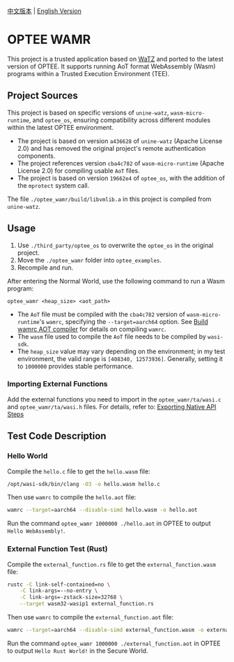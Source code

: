 [中文版本](README_zh.md) | [English Version](README.md)

# OPTEE WAMR

This project is a trusted application based on [WaTZ](https://github.com/JamesMenetrey/unine-watz/tree/main?tab=readme-ov-file) and ported to the latest version of OPTEE. It supports running AoT format WebAssembly (Wasm) programs within a Trusted Execution Environment (TEE).

## Project Sources

This project is based on specific versions of `unine-watz`, `wasm-micro-runtime`, and `optee_os`, ensuring compatibility across different modules within the latest OPTEE environment.

- The project is based on version `a436628` of `unine-watz` (Apache License 2.0) and has removed the original project's remote authentication components.
- The project references version `cba4c782` of `wasm-micro-runtime` (Apache License 2.0) for compiling usable `AoT` files.
- The project is based on version `19662e4` of `optee_os`, with the addition of the `mprotect` system call.

The file `./optee_wamr/build/libvmlib.a` in this project is compiled from `unine-watz`.

## Usage

1. Use `./third_party/optee_os` to overwrite the `optee_os` in the original project.
2. Move the `./optee_wamr` folder into `optee_examples`.
3. Recompile and run.

After entering the Normal World, use the following command to run a Wasm program:

```
optee_wamr <heap_size> <aot_path>
```

- The `AoT` file must be compiled with the `cba4c782` version of `wasm-micro-runtime`'s `wamrc`, specifying the `--target=aarch64` option. See [Build wamrc AOT compiler](https://github.com/bytecodealliance/wasm-micro-runtime/blob/main/wamr-compiler/README.md) for details on compiling `wamrc`.
- The `wasm` file used to compile the `AoT` file needs to be compiled by `wasi-sdk`.
- The `heap_size` value may vary depending on the environment; in my test environment, the valid range is `[408340, 12573936]`. Generally, setting it to `1000000` provides stable performance.

### Importing External Functions

Add the external functions you need to import in the `optee_wamr/ta/wasi.c` and `optee_wamr/ta/wasi.h` files. For details, refer to: [Exporting Native API Steps](https://wamr.gitbook.io/document/wamr-in-practice/features/export_native_api#exporting-native-api-steps)

## Test Code Description

### Hello World

Compile the `hello.c` file to get the `hello.wasm` file:
```bash
/opt/wasi-sdk/bin/clang -O3 -o hello.wasm hello.c
```

Then use `wamrc` to compile the `hello.aot` file:
```bash
wamrc --target=aarch64 --disable-simd hello.wasm -o hello.aot
```

Run the command `optee_wamr 1000000 ./hello.aot` in OPTEE to output `Hello WebAssembly!`.

### External Function Test (Rust)

Compile the `external_function.rs` file to get the `external_function.wasm` file:
```bash
rustc -C link-self-contained=no \
    -C link-args=--no-entry \
    -C link-args=-zstack-size=32768 \
    --target wasm32-wasip1 external_function.rs
```

Then use `wamrc` to compile the `external_function.aot` file:
```bash
wamrc --target=aarch64 --disable-simd external_function.wasm -o external_function.aot
```

Run the command `optee_wamr 1000000 ./external_function.aot` in OPTEE to output `Hello Rust World!` in the Secure World.



